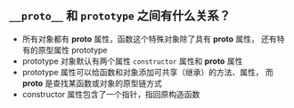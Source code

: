 ## `__proto__` 和 `prototype` 之间有什么关系？

- 所有对象都有 __proto__ 属性，函数这个特殊对象除了具有 __proto__ 属性，
  还有特有的原型属性 prototype 
- prototype 对象默认有两个属性 `constructor` 属性和 __proto__ 属性
- prototype 属性可以给函数和对象添加可共享（继承）的方法、属性，
  而 __proto__ 是查找某函数或对象的原型链方式
- constructor 属性包含了一个指针，指回原构造函数
